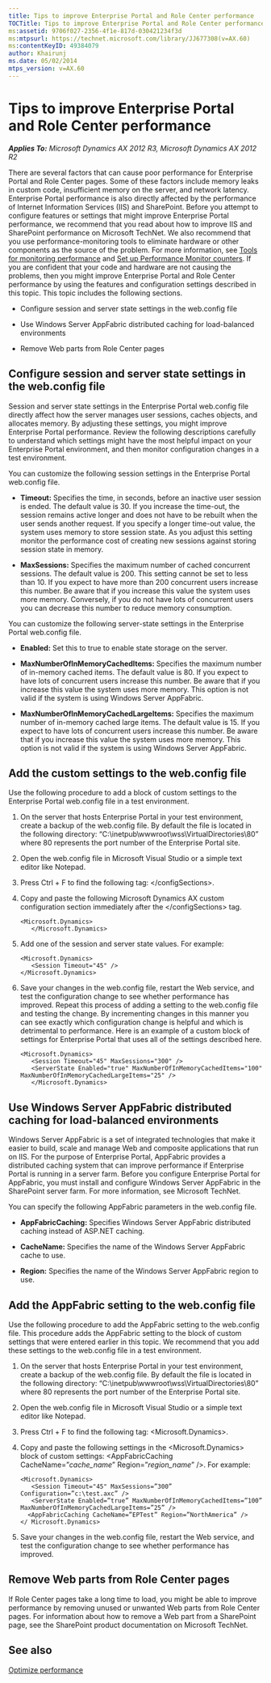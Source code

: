 ```yaml
---
title: Tips to improve Enterprise Portal and Role Center performance
TOCTitle: Tips to improve Enterprise Portal and Role Center performance
ms:assetid: 9706f027-2356-4f1e-817d-030421234f3d
ms:mtpsurl: https://technet.microsoft.com/library/JJ677308(v=AX.60)
ms:contentKeyID: 49384079
author: Khairunj
ms.date: 05/02/2014
mtps_version: v=AX.60
---
```


# Tips to improve Enterprise Portal and Role Center performance 


_**Applies To:** Microsoft Dynamics AX 2012 R3, Microsoft Dynamics AX 2012 R2_

There are several factors that can cause poor performance for Enterprise Portal and Role Center pages. Some of these factors include memory leaks in custom code, insufficient memory on the server, and network latency. Enterprise Portal performance is also directly affected by the performance of Internet Information Services (IIS) and SharePoint. Before you attempt to configure features or settings that might improve Enterprise Portal performance, we recommend that you read about how to improve IIS and SharePoint performance on Microsoft TechNet. We also recommend that you use performance-monitoring tools to eliminate hardware or other components as the source of the problem. For more information, see [Tools for monitoring performance](tools-for-monitoring-performance.md) and [Set up Performance Monitor counters](set-up-performance-monitor-counters.md). If you are confident that your code and hardware are not causing the problems, then you might improve Enterprise Portal and Role Center performance by using the features and configuration settings described in this topic. This topic includes the following sections.

  - Configure session and server state settings in the web.config file

  - Use Windows Server AppFabric distributed caching for load-balanced environments

  - Remove Web parts from Role Center pages

## Configure session and server state settings in the web.config file

Session and server state settings in the Enterprise Portal web.config file directly affect how the server manages user sessions, caches objects, and allocates memory. By adjusting these settings, you might improve Enterprise Portal performance. Review the following descriptions carefully to understand which settings might have the most helpful impact on your Enterprise Portal environment, and then monitor configuration changes in a test environment.

You can customize the following session settings in the Enterprise Portal web.config file.

  - **Timeout:** Specifies the time, in seconds, before an inactive user session is ended. The default value is 30. If you increase the time-out, the session remains active longer and does not have to be rebuilt when the user sends another request. If you specify a longer time-out value, the system uses memory to store session state. As you adjust this setting monitor the performance cost of creating new sessions against storing session state in memory.

  - **MaxSessions:** Specifies the maximum number of cached concurrent sessions. The default value is 200. This setting cannot be set to less than 10. If you expect to have more than 200 concurrent users increase this number. Be aware that if you increase this value the system uses more memory. Conversely, if you do not have lots of concurrent users you can decrease this number to reduce memory consumption.

You can customize the following server-state settings in the Enterprise Portal web.config file.

  - **Enabled:** Set this to true to enable state storage on the server.

  - **MaxNumberOfInMemoryCachedItems:** Specifies the maximum number of in-memory cached items. The default value is 80. If you expect to have lots of concurrent users increase this number. Be aware that if you increase this value the system uses more memory. This option is not valid if the system is using Windows Server AppFabric.

  - **MaxNumberOfInMemoryCachedLargeItems:** Specifies the maximum number of in-memory cached large items. The default value is 15. If you expect to have lots of concurrent users increase this number. Be aware that if you increase this value the system uses more memory. This option is not valid if the system is using Windows Server AppFabric.

## Add the custom settings to the web.config file

Use the following procedure to add a block of custom settings to the Enterprise Portal web.config file in a test environment.

1.  On the server that hosts Enterprise Portal in your test environment, create a backup of the web.config file. By default the file is located in the following directory: “C:\\inetpub\\wwwroot\\wss\\VirtualDirectories\\80” where 80 represents the port number of the Enterprise Portal site.

2.  Open the web.config file in Microsoft Visual Studio or a simple text editor like Notepad.

3.  Press Ctrl + F to find the following tag: \</configSections\>.

4.  Copy and paste the following Microsoft Dynamics AX custom configuration section immediately after the \</configSections\> tag.
    
        <Microsoft.Dynamics>
           </Microsoft.Dynamics>

5.  Add one of the session and server state values. For example:
    
        <Microsoft.Dynamics>
           <Session Timeout="45" />
        </Microsoft.Dynamics>

6.  Save your changes in the web.config file, restart the Web service, and test the configuration change to see whether performance has improved. Repeat this process of adding a setting to the web.config file and testing the change. By incrementing changes in this manner you can see exactly which configuration change is helpful and which is detrimental to performance. Here is an example of a custom block of settings for Enterprise Portal that uses all of the settings described here.
    
        <Microsoft.Dynamics>
           <Session Timeout="45" MaxSessions="300" />
           <ServerState Enabled="true" MaxNumberOfInMemoryCachedItems="100" MaxNumberOfInMemoryCachedLargeItems="25" /> 
           </Microsoft.Dynamics>

## Use Windows Server AppFabric distributed caching for load-balanced environments

Windows Server AppFabric is a set of integrated technologies that make it easier to build, scale and manage Web and composite applications that run on IIS. For the purpose of Enterprise Portal, AppFabric provides a distributed caching system that can improve performance if Enterprise Portal is running in a server farm. Before you configure Enterprise Portal for AppFabric, you must install and configure Windows Server AppFabric in the SharePoint server farm. For more information, see Microsoft TechNet.

You can specify the following AppFabric parameters in the web.config file.

  - **AppFabricCaching:** Specifies Windows Server AppFabric distributed caching instead of ASP.NET caching.

  - **CacheName:** Specifies the name of the Windows Server AppFabric cache to use.

  - **Region:** Specifies the name of the Windows Server AppFabric region to use.

## Add the AppFabric setting to the web.config file

Use the following procedure to add the AppFabric setting to the web.config file. This procedure adds the AppFabric setting to the block of custom settings that were entered earlier in this topic. We recommend that you add these settings to the web.config file in a test environment.

1.  On the server that hosts Enterprise Portal in your test environment, create a backup of the web.config file. By default the file is located in the following directory: “C:\\inetpub\\wwwroot\\wss\\VirtualDirectories\\80” where 80 represents the port number of the Enterprise Portal site.

2.  Open the web.config file in Microsoft Visual Studio or a simple text editor like Notepad.

3.  Press Ctrl + F to find the following tag: \<Microsoft.Dynamics\>.

4.  Copy and paste the following settings in the \<Microsoft.Dynamics\> block of custom settings: \<AppFabricCaching CacheName=”*cache\_name*” Region=”*region\_name*” /\>. For example:
    
        <Microsoft.Dynamics>
           <Session Timeout="45" MaxSessions=”300” Configuration=”c:\test.axc” />
           <ServerState Enabled=”true” MaxNumberOfInMemoryCachedItems=”100” MaxNumberOfInMemoryCachedLargeItems=”25” /> 
          <AppFabricCaching CacheName=”EPTest” Region=”NorthAmerica” />
        </ Microsoft.Dynamics>

5.  Save your changes in the web.config file, restart the Web service, and test the configuration change to see whether performance has improved.

## Remove Web parts from Role Center pages

If Role Center pages take a long time to load, you might be able to improve performance by removing unused or unwanted Web parts from Role Center pages. For information about how to remove a Web part from a SharePoint page, see the SharePoint product documentation on Microsoft TechNet.

## See also

[Optimize performance](optimize-performance.md)

  


